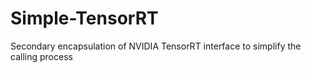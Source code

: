 # Simple-TensorRT
Secondary encapsulation of NVIDIA TensorRT interface to simplify the calling process

